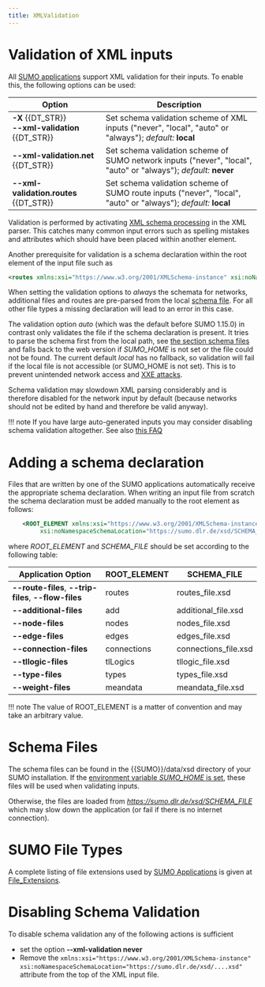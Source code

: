 ```yaml
---
title: XMLValidation
---
```


# Validation of XML inputs

All [SUMO applications](SUMO_at_a_Glance.md#included_applications) support
XML validation for their inputs. To enable this, the following options
can be used:

| Option  | Description  |
|---|---|
| **-X** {{DT_STR}}<br> **--xml-validation** {{DT_STR}} | Set schema validation scheme of XML inputs ("never", "local", "auto" or "always"); *default:* **local** |
| **--xml-validation.net** {{DT_STR}} | Set schema validation scheme of SUMO network inputs ("never", "local", "auto" or "always"); *default:* **never** |
| **--xml-validation.routes** {{DT_STR}} | Set schema validation scheme of SUMO route inputs ("never", "local", "auto" or "always"); *default:* **local** |

Validation is performed by activating [XML schema
processing](https://xerces.apache.org/xerces-c/schema-3.html) in the XML
parser. This catches many common input errors such as spelling mistakes
and attributes which should have been placed within another element.

Another prerequisite for validation is a schema declaration within the
root element of the input file such as

```xml
<routes xmlns:xsi="https://www.w3.org/2001/XMLSchema-instance" xsi:noNamespaceSchemaLocation="https://sumo.dlr.de/xsd/routes_file.xsd">
```

When setting the validation options to *always* the schemata for networks, additional files and routes
are pre-parsed from the local [schema file](#schema_files). For all other file types a missing declaration will lead to an error in this case.

The validation option *auto* (which was the default before SUMO 1.15.0) in contrast only validates the file
if the schema declaration is present. It tries to parse the schema first from the local path,
see [the section schema files](#schema_files) and falls back to the web version if *SUMO_HOME* is not set or 
the file could not be found.  The current default *local* has no fallback, so validation will fail
if the local file is not accessible (or SUMO_HOME is not set). This is to prevent unintended network access and [XXE attacks](https://en.wikipedia.org/wiki/XML_external_entity_attack).

Schema validation may slowdown XML parsing considerably and is therefore
disabled for the network input by default (because networks should not
be edited by hand and therefore be valid anyway).

!!! note
    If you have large auto-generated inputs you may consider disabling schema validation altogether. See also [this FAQ](FAQ.md#whats_the_deal_with_schema_resolution_warnings_errors)

# Adding a schema declaration

Files that are written by one of the SUMO applications automatically
receive the appropriate schema declaration. When writing an input file
from scratch the schema declaration must be added manually to the root
element as follows:

```xml
    <ROOT_ELEMENT xmlns:xsi="https://www.w3.org/2001/XMLSchema-instance"
         xsi:noNamespaceSchemaLocation="https://sumo.dlr.de/xsd/SCHEMA_FILE">
```

where *ROOT_ELEMENT* and *SCHEMA_FILE* should be set according to the
following table:

| Application Option                                    | ROOT_ELEMENT | SCHEMA_FILE          |
|-------------------------------------------------------|--------------|----------------------|
| **--route-files**, **--trip-files**, **--flow-files** | routes       | routes_file.xsd      |
| **--additional-files**                                | add          | additional_file.xsd  |
| **--node-files**                                      | nodes        | nodes_file.xsd       |
| **--edge-files**                                      | edges        | edges_file.xsd       |
| **--connection-files**                                | connections  | connections_file.xsd |
| **--tllogic-files**                                   | tlLogics     | tllogic_file.xsd     |
| **--type-files**                                      | types        | types_file.xsd       |
| **--weight-files**                                    | meandata     | meandata_file.xsd    |

!!! note
    The value of ROOT_ELEMENT is a matter of convention and may take an arbitrary value.

# Schema Files

The schema files can be found in the {{SUMO}}/data/xsd directory of your SUMO
installation. If the [environment variable *SUMO_HOME* is
set](Basics/Basic_Computer_Skills.md#additional_environment_variables),
these files will be used when validating inputs.

Otherwise, the files are loaded from
*<https://sumo.dlr.de/xsd/SCHEMA_FILE>* which may slow down the
application (or fail if there is no internet connection).

# SUMO File Types

A complete listing of file extensions used by [SUMO
Applications](SUMO_at_a_Glance.md#included_applications) is
given at [File_Extensions](Other/File_Extensions.md).

# Disabling Schema Validation

To disable schema validation any of the following actions is sufficient

- set the option **--xml-validation never**
- Remove the `xmlns:xsi="https://www.w3.org/2001/XMLSchema-instance"` `xsi:noNamespaceSchemaLocation="https://sumo.dlr.de/xsd/....xsd"`
attribute from the top of the XML input file.